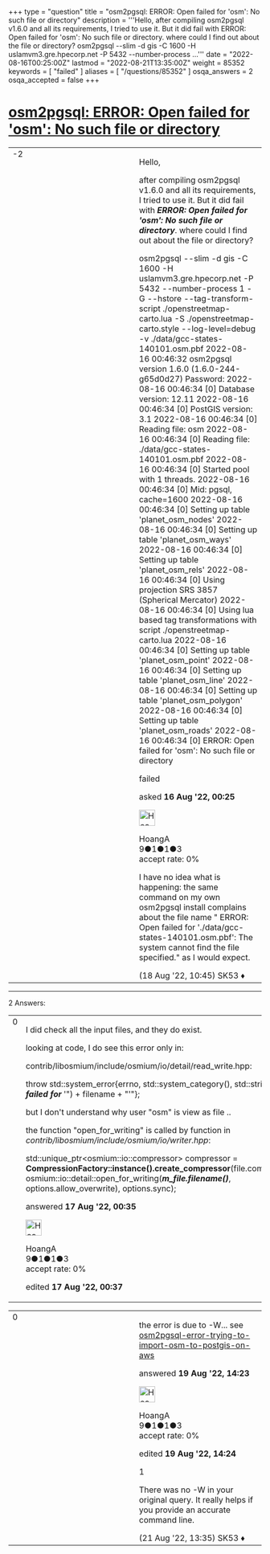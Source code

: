 +++
type = "question"
title = "osm2pgsql: ERROR: Open failed for &#x27;osm&#x27;: No such file or directory"
description = '''Hello, after compiling osm2pgsql v1.6.0 and all its requirements, I tried to use it. But it did fail with ERROR: Open failed for &#x27;osm&#x27;: No such file or directory. where could I find out about the file or directory? osm2pgsql --slim -d gis -C 1600 -H uslamvm3.gre.hpecorp.net -P 5432 --number-process ...'''
date = "2022-08-16T00:25:00Z"
lastmod = "2022-08-21T13:35:00Z"
weight = 85352
keywords = [ "failed" ]
aliases = [ "/questions/85352" ]
osqa_answers = 2
osqa_accepted = false
+++

<div class="headNormal">

# [osm2pgsql: ERROR: Open failed for 'osm': No such file or directory](/questions/85352/osm2pgsql-error-open-failed-for-osm-no-such-file-or-directory)

</div>

<div id="main-body">

<div id="askform">

<table id="question-table" style="width:100%;">
<colgroup>
<col style="width: 50%" />
<col style="width: 50%" />
</colgroup>
<tbody>
<tr>
<td style="width: 30px; vertical-align: top"><div class="vote-buttons">
<span id="post-85352-upvote" class="ajax-command post-vote up" rel="nofollow" title="I like this post (click again to cancel)"> </span>
<div id="post-85352-score" class="post-score" title="current number of votes">
-2
</div>
<span id="post-85352-downvote" class="ajax-command post-vote down" rel="nofollow" title="I dont like this post (click again to cancel)"> </span> <span id="favorite-mark" class="ajax-command favorite-mark" rel="nofollow" title="mark/unmark this question as favorite (click again to cancel)"> </span>
<div id="favorite-count" class="favorite-count">
&#10;</div>
</div></td>
<td><div id="item-right">
<div class="question-body">
<p>Hello,</p>
<p>after compiling osm2pgsql v1.6.0 and all its requirements, I tried to use it. But it did fail with <strong><em>ERROR: Open failed for 'osm': No such file or directory</em></strong>. where could I find out about the file or directory?</p>
<p>osm2pgsql --slim -d gis -C 1600 -H uslamvm3.gre.hpecorp.net -P 5432 --number-process 1 -G --hstore --tag-transform-script ./openstreetmap-carto.lua -S ./openstreetmap-carto.style --log-level=debug -v ./data/gcc-states-140101.osm.pbf 2022-08-16 00:46:32 osm2pgsql version 1.6.0 (1.6.0-244-g65d0d27) Password: 2022-08-16 00:46:34 [0] Database version: 12.11 2022-08-16 00:46:34 [0] PostGIS version: 3.1 2022-08-16 00:46:34 [0] Reading file: osm 2022-08-16 00:46:34 [0] Reading file: ./data/gcc-states-140101.osm.pbf 2022-08-16 00:46:34 [0] Started pool with 1 threads. 2022-08-16 00:46:34 [0] Mid: pgsql, cache=1600 2022-08-16 00:46:34 [0] Setting up table 'planet_osm_nodes' 2022-08-16 00:46:34 [0] Setting up table 'planet_osm_ways' 2022-08-16 00:46:34 [0] Setting up table 'planet_osm_rels' 2022-08-16 00:46:34 [0] Using projection SRS 3857 (Spherical Mercator) 2022-08-16 00:46:34 [0] Using lua based tag transformations with script ./openstreetmap-carto.lua 2022-08-16 00:46:34 [0] Setting up table 'planet_osm_point' 2022-08-16 00:46:34 [0] Setting up table 'planet_osm_line' 2022-08-16 00:46:34 [0] Setting up table 'planet_osm_polygon' 2022-08-16 00:46:34 [0] Setting up table 'planet_osm_roads' 2022-08-16 00:46:34 [0] ERROR: Open failed for 'osm': No such file or directory</p>
</div>
<div id="question-tags" class="tags-container tags">
<span class="post-tag tag-link-failed" rel="tag" title="see questions tagged &#39;failed&#39;">failed</span>
</div>
<div id="question-controls" class="post-controls">
&#10;</div>
<div class="post-update-info-container">
<div class="post-update-info post-update-info-user">
<p>asked <strong>16 Aug '22, 00:25</strong></p>
<img src="https://secure.gravatar.com/avatar/cfc1c707b366ad757397920866cb6819?s=32&amp;d=identicon&amp;r=g" class="gravatar" width="32" height="32" alt="HoangA&#39;s gravatar image" />
<p><span>HoangA</span><br />
<span class="score" title="9 reputation points">9</span><span title="1 badges"><span class="badge1">●</span><span class="badgecount">1</span></span><span title="1 badges"><span class="silver">●</span><span class="badgecount">1</span></span><span title="3 badges"><span class="bronze">●</span><span class="badgecount">3</span></span><br />
<span class="accept_rate" title="Rate of the user&#39;s accepted answers">accept rate:</span> <span title="HoangA has no accepted answers">0%</span></p>
</div>
</div>
<div id="comments-container-85352" class="comments-container">
<span id="85372"></span>
<div id="comment-85372" class="comment">
<div id="post-85372-score" class="comment-score">
&#10;</div>
<div class="comment-text">
<p>I have no idea what is happening: the same command on my own osm2pgsql install complains about the file name " ERROR: Open failed for './data/gcc-states-140101.osm.pbf': The system cannot find the file specified." as I would expect.</p>
</div>
<div id="comment-85372-info" class="comment-info">
<span class="comment-age">(18 Aug '22, 10:45)</span> <span class="comment-user userinfo">SK53 ♦</span>
</div>
</div>
</div>
<div id="comment-tools-85352" class="comment-tools">
&#10;</div>
<div class="clear">
&#10;</div>
<div id="comment-85352-form-container" class="comment-form-container">
&#10;</div>
<div class="clear">
&#10;</div>
</div></td>
</tr>
</tbody>
</table>

------------------------------------------------------------------------

<div class="tabBar">

<span id="sort-top"></span>

<div class="headQuestions">

2 Answers:

</div>

</div>

<span id="85364"></span>

<div id="answer-container-85364" class="answer answered-by-owner">

<table style="width:100%;">
<colgroup>
<col style="width: 50%" />
<col style="width: 50%" />
</colgroup>
<tbody>
<tr>
<td style="width: 30px; vertical-align: top"><div class="vote-buttons">
<span id="post-85364-upvote" class="ajax-command post-vote up" rel="nofollow" title="I like this post (click again to cancel)"> </span>
<div id="post-85364-score" class="post-score" title="current number of votes">
0
</div>
<span id="post-85364-downvote" class="ajax-command post-vote down" rel="nofollow" title="I dont like this post (click again to cancel)"> </span>
</div></td>
<td><div class="item-right">
<div class="answer-body">
<p>I did check all the input files, and they do exist.</p>
<p>looking at code, I do see this error only in:</p>
<p>contrib/libosmium/include/osmium/io/detail/read_write.hpp:</p>
<p>throw std::system_error{errno, std::system_category(), std::string("<strong><em>Open failed for</em></strong> '") + filename + "'"};</p>
<p>but I don't understand why user "osm" is view as file ..</p>
<p>the function "open_for_writing" is called by function in <em>contrib/libosmium/include/osmium/io/writer.hpp</em>:</p>
<p>std::unique_ptr&lt;osmium::io::compressor&gt; compressor = <strong>CompressionFactory::instance().create_compressor</strong>(file.compression(), osmium::io::detail::open_for_writing(<strong><em>m_file.filename()</em></strong>, options.allow_overwrite), options.sync);</p>
</div>
<div class="answer-controls post-controls">
&#10;</div>
<div class="post-update-info-container">
<div class="post-update-info post-update-info-user">
<p>answered <strong>17 Aug '22, 00:35</strong></p>
<img src="https://secure.gravatar.com/avatar/cfc1c707b366ad757397920866cb6819?s=32&amp;d=identicon&amp;r=g" class="gravatar" width="32" height="32" alt="HoangA&#39;s gravatar image" />
<p><span>HoangA</span><br />
<span class="score" title="9 reputation points">9</span><span title="1 badges"><span class="badge1">●</span><span class="badgecount">1</span></span><span title="1 badges"><span class="silver">●</span><span class="badgecount">1</span></span><span title="3 badges"><span class="bronze">●</span><span class="badgecount">3</span></span><br />
<span class="accept_rate" title="Rate of the user&#39;s accepted answers">accept rate:</span> <span title="HoangA has no accepted answers">0%</span></p>
</div>
<div class="post-update-info post-update-info-edited">
<p><span> edited <strong>17 Aug '22, 00:37</strong> </span></p>
</div>
</div>
<div id="comments-container-85364" class="comments-container">
&#10;</div>
<div id="comment-tools-85364" class="comment-tools">
&#10;</div>
<div class="clear">
&#10;</div>
<div id="comment-85364-form-container" class="comment-form-container">
&#10;</div>
<div class="clear">
&#10;</div>
</div></td>
</tr>
</tbody>
</table>

</div>

<span id="85381"></span>

<div id="answer-container-85381" class="answer answered-by-owner">

<table style="width:100%;">
<colgroup>
<col style="width: 50%" />
<col style="width: 50%" />
</colgroup>
<tbody>
<tr>
<td style="width: 30px; vertical-align: top"><div class="vote-buttons">
<span id="post-85381-upvote" class="ajax-command post-vote up" rel="nofollow" title="I like this post (click again to cancel)"> </span>
<div id="post-85381-score" class="post-score" title="current number of votes">
0
</div>
<span id="post-85381-downvote" class="ajax-command post-vote down" rel="nofollow" title="I dont like this post (click again to cancel)"> </span>
</div></td>
<td><div class="item-right">
<div class="answer-body">
<p>the error is due to -W... see <a href="https://stackoverflow.com/questions/44552054/osm2pgsql-error-trying-to-import-osm-to-postgis-on-aws">osm2pgsql-error-trying-to-import-osm-to-postgis-on-aws</a></p>
</div>
<div class="answer-controls post-controls">
&#10;</div>
<div class="post-update-info-container">
<div class="post-update-info post-update-info-user">
<p>answered <strong>19 Aug '22, 14:23</strong></p>
<img src="https://secure.gravatar.com/avatar/cfc1c707b366ad757397920866cb6819?s=32&amp;d=identicon&amp;r=g" class="gravatar" width="32" height="32" alt="HoangA&#39;s gravatar image" />
<p><span>HoangA</span><br />
<span class="score" title="9 reputation points">9</span><span title="1 badges"><span class="badge1">●</span><span class="badgecount">1</span></span><span title="1 badges"><span class="silver">●</span><span class="badgecount">1</span></span><span title="3 badges"><span class="bronze">●</span><span class="badgecount">3</span></span><br />
<span class="accept_rate" title="Rate of the user&#39;s accepted answers">accept rate:</span> <span title="HoangA has no accepted answers">0%</span></p>
</div>
<div class="post-update-info post-update-info-edited">
<p><span> edited <strong>19 Aug '22, 14:24</strong> </span></p>
</div>
</div>
<div id="comments-container-85381" class="comments-container">
<span id="85384"></span>
<div id="comment-85384" class="comment">
<div id="post-85384-score" class="comment-score">
1
</div>
<div class="comment-text">
<p>There was no -W in your original query. It really helps if you provide an accurate command line.</p>
</div>
<div id="comment-85384-info" class="comment-info">
<span class="comment-age">(21 Aug '22, 13:35)</span> <span class="comment-user userinfo">SK53 ♦</span>
</div>
</div>
</div>
<div id="comment-tools-85381" class="comment-tools">
&#10;</div>
<div class="clear">
&#10;</div>
<div id="comment-85381-form-container" class="comment-form-container">
&#10;</div>
<div class="clear">
&#10;</div>
</div></td>
</tr>
</tbody>
</table>

</div>

<div class="paginator-container-left">

</div>

</div>

</div>

